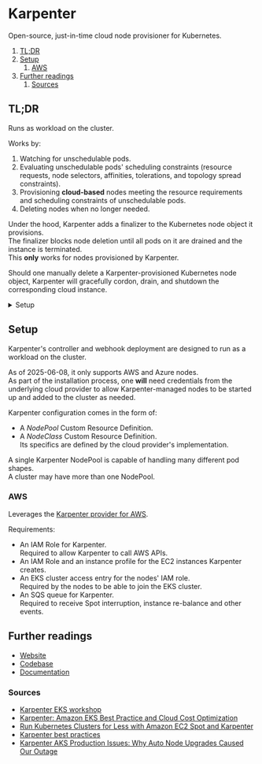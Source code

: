 # Karpenter

Open-source, just-in-time cloud node provisioner for Kubernetes.

1. [TL;DR](#tldr)
1. [Setup](#setup)
   1. [AWS](#aws)
1. [Further readings](#further-readings)
   1. [Sources](#sources)

## TL;DR

Runs as workload on the cluster.

Works by:

1. Watching for unschedulable pods.
1. Evaluating unschedulable pods' scheduling constraints (resource requests, node selectors, affinities, tolerations,
   and topology spread constraints).
1. Provisioning **cloud-based** nodes meeting the resource requirements and scheduling constraints of unschedulable
   pods.
1. Deleting nodes when no longer needed.

Under the hood, Karpenter adds a finalizer to the Kubernetes node object it provisions.<br/>
The finalizer blocks node deletion until all pods on it are drained and the instance is terminated.<br/>
This **only** works for nodes provisioned by Karpenter.

Should one manually delete a Karpenter-provisioned Kubernetes node object, Karpenter will gracefully cordon, drain, and
shutdown the corresponding cloud instance.

<details>
  <summary>Setup</summary>

```sh
# Managed NodeGroups
helm --namespace 'kube-system' upgrade --create-namespace \
  --install 'karpenter' 'oci://public.ecr.aws/karpenter/karpenter' --version '1.1.1' \
  --set 'settings.clusterName=myCluster' \
  --set 'settings.interruptionQueue=myCluster' \
  --set 'controller.resources.requests.cpu=1' \
  --set 'controller.resources.requests.memory=1Gi' \
  --set 'controller.resources.limits.cpu=1' \
  --set 'controller.resources.limits.memory=1Gi' \
  --wait

# Fargate
# As per the managed NodeGroups, but with a serviceAccount annotation
helm … \
  --set 'serviceAccount.annotations."eks.amazonaws.com/role-arn"=arn:aws:iam::012345678901:role/myCluster-karpenter'
```

</details>

<!-- Uncomment if used
<details>
  <summary>Usage</summary>

```sh
```

</details>
-->

<!-- Uncomment if used
<details>
  <summary>Real world use cases</summary>

```sh
```

</details>
-->

## Setup

Karpenter's controller and webhook deployment are designed to run as a workload on the cluster.

As of 2025-06-08, it only supports AWS and Azure nodes.<br/>
As part of the installation process, one **will** need credentials from the underlying cloud provider to allow
Karpenter-managed nodes to be started up and added to the cluster as needed.

Karpenter configuration comes in the form of:

- A _NodePool_ Custom Resource Definition.
- A _NodeClass_ Custom Resource Definition.<br/>
  Its specifics are defined by the cloud provider's implementation.

A single Karpenter NodePool is capable of handling many different pod shapes.<br/>
A cluster may have more than one NodePool.

### AWS

Leverages the [Karpenter provider for AWS].

Requirements:

- An IAM Role for Karpenter.<br/>
  Required to allow Karpenter to call AWS APIs.
- An IAM Role and an instance profile for the EC2 instances Karpenter creates.
- An EKS cluster access entry for the nodes' IAM role.<br/>
  Required by the nodes to be able to join the EKS cluster.
- An SQS queue for Karpenter.<br/>
  Required to receive Spot interruption, instance re-balance and other events.

## Further readings

- [Website]
- [Codebase]
- [Documentation]

### Sources

- [Karpenter EKS workshop]
- [Karpenter: Amazon EKS Best Practice and Cloud Cost Optimization]
- [Run Kubernetes Clusters for Less with Amazon EC2 Spot and Karpenter]
- [Karpenter best practices]
- [Karpenter AKS Production Issues: Why Auto Node Upgrades Caused Our Outage]

<!--
  Reference
  ═╬═Time══
  -->

<!-- In-article sections -->
<!-- Knowledge base -->
<!-- Files -->
<!-- Upstream -->
[codebase]: https://github.com/aws/karpenter-provider-aws
[documentation]: https://karpenter.sh/docs/
[website]: https://karpenter.sh/

<!-- Others -->
[Karpenter AKS Production Issues: Why Auto Node Upgrades Caused Our Outage]: https://medium.com/@sridharcloud/karpenter-aks-production-issues-why-auto-node-upgrades-caused-our-outage-498da5fc140c
[Karpenter best practices]: https://docs.aws.amazon.com/eks/latest/best-practices/karpenter.html
[Karpenter EKS workshop]: https://www.eksworkshop.com/docs/autoscaling/compute/karpenter/
[Karpenter provider for AWS]: https://github.com/aws/karpenter-provider-aws
[Karpenter: Amazon EKS Best Practice and Cloud Cost Optimization]: https://catalog.us-east-1.prod.workshops.aws/workshops/f6b4587e-b8a5-4a43-be87-26bd85a70aba/en-US
[Run Kubernetes Clusters for Less with Amazon EC2 Spot and Karpenter]: https://community.aws/content/2dhlDEUfwElQ9mhtOP6D8YJbULA/run-kubernetes-clusters-for-less-with-amazon-ec2-spot-and-karpenter
